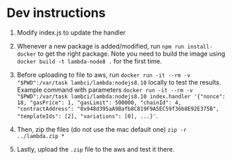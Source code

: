 # Dev instructions
1. Modify index.js to update the handler

2. Whenever a new package is added/modified, run `npm run install-docker` to get the right package. Note you need to build the image using `docker build -t lambda-node8 .` for the first time.

3. Before uploading to file to aws, run `docker run -it --rm -v "$PWD":/var/task lambci/lambda:nodejs8.10` locally to test the results. Example command with parameters `docker run -it --rm -v "$PWD":/var/task lambci/lambda:nodejs8.10 index.handler '{"nonce": 18, "gasPrice": 1, "gasLimit": 500000, "chainId": 4, "contractAddress": "0x948d395aA9Bafb8C819F9A5EC59f36b8E92E375B", "templateIds": [2], "variations": [0], ...}'`.

4. Then, zip the files (do not use the mac default one) `zip -r ../lambda.zip *`

5. Lastly, upload the `.zip` file to the aws and test it there.

